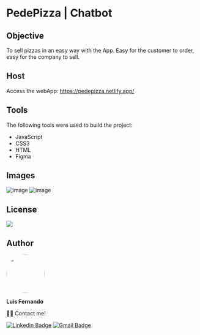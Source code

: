 # PedePizza | Chatbot

## Objective

To sell pizzas in an easy way with the App. Easy for the customer to order, easy for the company to sell.

## Host

Access the webApp: https://pedepizza.netlify.app/
 
## Tools

The following tools were used to build the project:

- JavaScript
- CSS3
- HTML
- Figma

## Images

![image](https://user-images.githubusercontent.com/67171626/129259653-e8ef2bf3-380b-4214-9014-522a58cd0845.png)
![image](https://user-images.githubusercontent.com/67171626/129259799-91cbf7a3-3af6-47d1-8cb3-2892c99141d3.png)

## License
<img src="https://img.shields.io/github/license/luisfernandodass/doebrasil"/>

## Author

 <img style="border-radius: 50%;" src="https://avatars.githubusercontent.com/u/67171626?s=460&u=609fc063322b859752a5675bd4e17657e650a389&v=4" width="100px;" alt=""/>
 
 <b>Luis Fernando</b>
 
👋🏽 Contact me!

[![Linkedin Badge](https://img.shields.io/badge/-Luis-blue?style=flat-square&logo=Linkedin&logoColor=white&link=https://www.linkedin.com/in/luisfernando/)](https://www.linkedin.com/in/luisfernando/) 
[![Gmail Badge](https://img.shields.io/badge/-luisfernandodass@gmail.com-c14438?style=flat-square&logo=Gmail&logoColor=white&link=mailto:luisfernandodass@gmail.com)](mailto:luisfernandodass@gmail.com)
